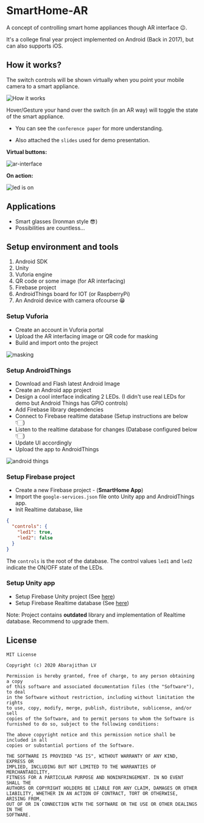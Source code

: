 # SmartHome-AR

A concept of controlling smart home appliances though AR interface 😉.

It's a college final year project implemented on Android (Back in 2017), but can also supports iOS.

## How it works?

The switch controls will be shown virtually when you point your mobile camera to a smart appliance.

![How it works](https://raw.githubusercontent.com/lvabarajithan/SmartHome-AR/master/how-it-works.png)

Hover/Gesture your hand over the switch (in an AR way) will toggle the state of the smart appliance.

- You can see the `conference paper` for more understanding.

- Also attached the `slides` used for demo presentation.

**Virtual buttons:**

![ar-interface](https://raw.githubusercontent.com/lvabarajithan/SmartHome-AR/master/ar-interface.png)

**On action:**

![led is on](https://raw.githubusercontent.com/lvabarajithan/SmartHome-AR/master/led-on.png)

## Applications
- Smart glasses (Ironman style 😎)
- Possibilities are countless...

## Setup environment and tools

1. Android SDK
2. Unity
3. Vuforia engine
4. QR code or some image (for AR interfacing)
5. Firebase project
6. AndroidThings board for IOT (or RaspberryPi)
7. An Android device with camera ofcourse 😁

### Setup Vuforia

- Create an account in Vuforia portal
- Upload the AR interfacing image or QR code for masking
- Build and import onto the project

![masking](https://raw.githubusercontent.com/lvabarajithan/SmartHome-AR/master/masking.png)

### Setup AndroidThings

- Download and Flash latest Android Image
- Create an Android app project
- Design a cool interface indicating 2 LEDs. (I didn't use real LEDs for demo but Android Things has GPIO controls)
- Add Firebase library dependencies
- Connect to Firebase realtime database (Setup instructions are below 👇🏻)
- Listen to the realtime database for changes (Database configured below 👇🏻)
- Update UI accordingly
- Upload the app to AndroidThings

![android things](https://raw.githubusercontent.com/lvabarajithan/SmartHome-AR/master/android-things-board.png)

### Setup Firebase project

- Create a new Firebase project - (**SmartHome App**)
- Import the `google-services.json` file onto Unity app and AndroidThings app.
- Init Realtime database, like

```json
{
  "controls": {
    "led1": true,
    "led2": false
  }
}
```

The `controls` is the root of the database. The control values `led1` and `led2` indicate the ON/OFF state of the LEDs.

### Setup Unity app

- Setup Firebase Unity project (See [here](https://firebase.google.com/docs/unity/setup))
- Setup Firebase Realtime database (See [here](https://firebase.google.com/docs/database/unity/start))

Note: Project contains **outdated** library and implementation of Realtime database. Recommend to upgrade them.

## License

```
MIT License

Copyright (c) 2020 Abarajithan LV

Permission is hereby granted, free of charge, to any person obtaining a copy
of this software and associated documentation files (the "Software"), to deal
in the Software without restriction, including without limitation the rights
to use, copy, modify, merge, publish, distribute, sublicense, and/or sell
copies of the Software, and to permit persons to whom the Software is
furnished to do so, subject to the following conditions:

The above copyright notice and this permission notice shall be included in all
copies or substantial portions of the Software.

THE SOFTWARE IS PROVIDED "AS IS", WITHOUT WARRANTY OF ANY KIND, EXPRESS OR
IMPLIED, INCLUDING BUT NOT LIMITED TO THE WARRANTIES OF MERCHANTABILITY,
FITNESS FOR A PARTICULAR PURPOSE AND NONINFRINGEMENT. IN NO EVENT SHALL THE
AUTHORS OR COPYRIGHT HOLDERS BE LIABLE FOR ANY CLAIM, DAMAGES OR OTHER
LIABILITY, WHETHER IN AN ACTION OF CONTRACT, TORT OR OTHERWISE, ARISING FROM,
OUT OF OR IN CONNECTION WITH THE SOFTWARE OR THE USE OR OTHER DEALINGS IN THE
SOFTWARE.
```
